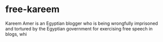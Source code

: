 # free-kareem
Kareem Amer is an Egyptian blogger who is being wrongfully imprisoned and tortured by the Egyptian government for exercising free speech in blogs, whi
